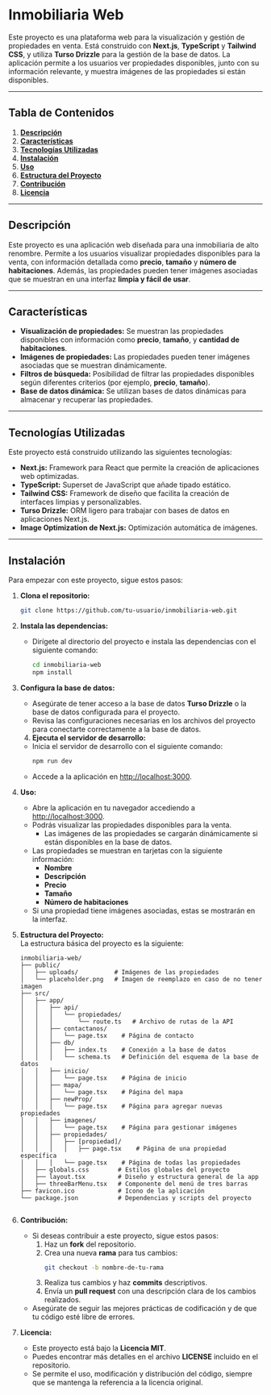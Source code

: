 # **Inmobiliaria Web**

Este proyecto es una plataforma web para la visualización y gestión de propiedades en venta. Está construido con **Next.js**, **TypeScript** y **Tailwind CSS**, y utiliza **Turso Drizzle** para la gestión de la base de datos. La aplicación permite a los usuarios ver propiedades disponibles, junto con su información relevante, y muestra imágenes de las propiedades si están disponibles.

---

## **Tabla de Contenidos**
1. **[Descripción](#descripción)**
2. **[Características](#características)**
3. **[Tecnologías Utilizadas](#tecnologías-utilizadas)**
4. **[Instalación](#instalación)**
5. **[Uso](#uso)**
6. **[Estructura del Proyecto](#estructura-del-proyecto)**
7. **[Contribución](#contribución)**
8. **[Licencia](#licencia)**

---

## **Descripción**
Este proyecto es una aplicación web diseñada para una inmobiliaria de alto renombre. Permite a los usuarios visualizar propiedades disponibles para la venta, con información detallada como **precio**, **tamaño** y **número de habitaciones**. Además, las propiedades pueden tener imágenes asociadas que se muestran en una interfaz **limpia y fácil de usar**.

---

## **Características**
- **Visualización de propiedades:** Se muestran las propiedades disponibles con información como **precio**, **tamaño**, y **cantidad de habitaciones**.
- **Imágenes de propiedades:** Las propiedades pueden tener imágenes asociadas que se muestran dinámicamente.
- **Filtros de búsqueda:** Posibilidad de filtrar las propiedades disponibles según diferentes criterios (por ejemplo, **precio**, **tamaño**).
- **Base de datos dinámica:** Se utilizan bases de datos dinámicas para almacenar y recuperar las propiedades.

---

## **Tecnologías Utilizadas**
Este proyecto está construido utilizando las siguientes tecnologías:
- **Next.js:** Framework para React que permite la creación de aplicaciones web optimizadas.
- **TypeScript:** Superset de JavaScript que añade tipado estático.
- **Tailwind CSS:** Framework de diseño que facilita la creación de interfaces limpias y personalizables.
- **Turso Drizzle:** ORM ligero para trabajar con bases de datos en aplicaciones Next.js.
- **Image Optimization de Next.js:** Optimización automática de imágenes.

---

## **Instalación**
Para empezar con este proyecto, sigue estos pasos:

1. **Clona el repositorio:**  
   ```bash
   git clone https://github.com/tu-usuario/inmobiliaria-web.git

2. **Instala las dependencias:**  
   - Dirígete al directorio del proyecto e instala las dependencias con el siguiente comando:  
     ```bash
     cd inmobiliaria-web  
     npm install  
     ```

3. **Configura la base de datos:**  
   - Asegúrate de tener acceso a la base de datos **Turso Drizzle** o la base de datos configurada para el proyecto.  
   - Revisa las configuraciones necesarias en los archivos del proyecto para conectarte correctamente a la base de datos.

   4. **Ejecuta el servidor de desarrollo:**  
   - Inicia el servidor de desarrollo con el siguiente comando:  
     ```bash
     npm run dev  
     ```  
   - Accede a la aplicación en [http://localhost:3000](http://localhost:3000).

5. **Uso:**  
   - Abre la aplicación en tu navegador accediendo a [http://localhost:3000](http://localhost:3000).  
   - Podrás visualizar las propiedades disponibles para la venta.  
     - Las imágenes de las propiedades se cargarán dinámicamente si están disponibles en la base de datos.  
   - Las propiedades se muestran en tarjetas con la siguiente información:  
     - **Nombre**  
     - **Descripción**  
     - **Precio**  
     - **Tamaño**  
     - **Número de habitaciones**  
   - Si una propiedad tiene imágenes asociadas, estas se mostrarán en la interfaz.

6. **Estructura del Proyecto:**  
   La estructura básica del proyecto es la siguiente:

   ```plaintext
   inmobiliaria-web/
   ├── public/
   │   ├── uploads/          # Imágenes de las propiedades
   │   └── placeholder.png   # Imagen de reemplazo en caso de no tener imagen
   ├── src/
   │   ├── app/
   │   │   ├── api/
   │   │   │   └── propiedades/
   │   │   │       └── route.ts   # Archivo de rutas de la API
   │   │   ├── contactanos/
   │   │   │   └── page.tsx    # Página de contacto
   │   │   ├── db/
   │   │   │   ├── index.ts    # Conexión a la base de datos
   │   │   │   └── schema.ts   # Definición del esquema de la base de datos
   │   │   ├── inicio/
   │   │   │   └── page.tsx    # Página de inicio
   │   │   ├── mapa/
   │   │   │   └── page.tsx    # Página del mapa
   │   │   ├── newProp/
   │   │   │   └── page.tsx    # Página para agregar nuevas propiedades
   │   │   ├── imagenes/
   │   │   │   └── page.tsx    # Página para gestionar imágenes
   │   │   ├── propiedades/
   │   │   │   ├── [propiedad]/
   │   │   │   │   ├── page.tsx    # Página de una propiedad específica
   │   │   │   └── page.tsx    # Página de todas las propiedades
   │   ├── globals.css        # Estilos globales del proyecto
   │   ├── layout.tsx         # Diseño y estructura general de la app
   │   ├── threeBarMenu.tsx   # Componente del menú de tres barras
   ├── favicon.ico            # Icono de la aplicación
   └── package.json           # Dependencias y scripts del proyecto


7. **Contribución:**  
   - Si deseas contribuir a este proyecto, sigue estos pasos:  
     1. Haz un **fork** del repositorio.
     2. Crea una nueva **rama** para tus cambios:  
        ```bash
        git checkout -b nombre-de-tu-rama
        ```
     3. Realiza tus cambios y haz **commits** descriptivos.  
     4. Envía un **pull request** con una descripción clara de los cambios realizados.
   - Asegúrate de seguir las mejores prácticas de codificación y de que tu código esté libre de errores.

8. **Licencia:**  
   - Este proyecto está bajo la **Licencia MIT**.  
   - Puedes encontrar más detalles en el archivo **LICENSE** incluido en el repositorio.  
   - Se permite el uso, modificación y distribución del código, siempre que se mantenga la referencia a la licencia original.
